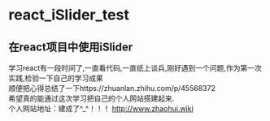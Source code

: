 # react_iSlider_test
在react项目中使用iSlider  
--  
学习react有一段时间了,一直看代码,一直纸上谈兵,刚好遇到一个问题,作为第一次实践,检验一下自己的学习成果  
顺便把心得总结了一下https://zhuanlan.zhihu.com/p/45568372  
希望真的能通过这次学习把自己的个人网站搭建起来.  
个人网站地址：建成了^_^！！！
http://www.zhaohui.wiki
